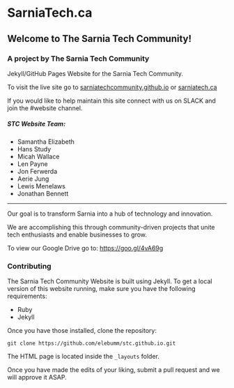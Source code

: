 # SarniaTech.ca

## Welcome to The Sarnia Tech Community!

### A project by The Sarnia Tech Community

Jekyll/GitHub Pages Website for the Sarnia Tech Community.

To visit the live site go to [sarniatechcommunity.github.io](https://sarniatechcommunity.github.io/) or [sarniatech.ca](http://sarniatech.ca)

If you would like to help maintain this site connect with us on SLACK and join the #website channel.

##### STC Website Team:

- Samantha Elizabeth
- Hans Study
- Micah Wallace
- Len Payne
- Jon Ferwerda
- Aerie Jung
- Lewis Menelaws
- Jonathan Bennett

----

Our goal is to transform Sarnia into a hub of technology and innovation.

We are accomplishing this through community-driven projects that unite tech enthusiasts and enable businesses to grow.

To view our Google Drive go to: https://goo.gl/4vA69g


### Contributing

The Sarnia Tech Community Website is built using Jekyll. To get a local version of this website running, make sure you have the following requirements:

- Ruby
- Jekyll

Once you have those installed, clone the repository:

`git clone https://github.com/elebumm/stc.github.io.git`

The HTML page is located inside the `_layouts` folder.

Once you have made the edits of your liking, submit a pull request and we will approve it ASAP.
